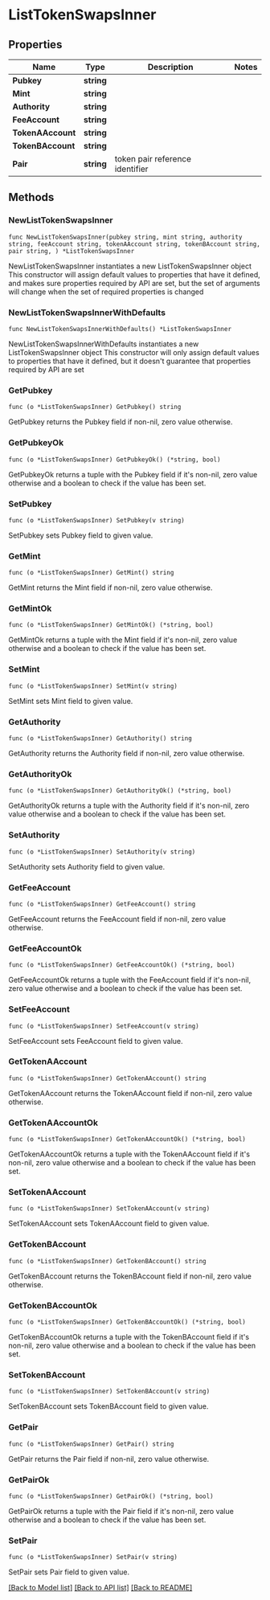 # ListTokenSwapsInner

## Properties

Name | Type | Description | Notes
------------ | ------------- | ------------- | -------------
**Pubkey** | **string** |  | 
**Mint** | **string** |  | 
**Authority** | **string** |  | 
**FeeAccount** | **string** |  | 
**TokenAAccount** | **string** |  | 
**TokenBAccount** | **string** |  | 
**Pair** | **string** | token pair reference identifier | 

## Methods

### NewListTokenSwapsInner

`func NewListTokenSwapsInner(pubkey string, mint string, authority string, feeAccount string, tokenAAccount string, tokenBAccount string, pair string, ) *ListTokenSwapsInner`

NewListTokenSwapsInner instantiates a new ListTokenSwapsInner object
This constructor will assign default values to properties that have it defined,
and makes sure properties required by API are set, but the set of arguments
will change when the set of required properties is changed

### NewListTokenSwapsInnerWithDefaults

`func NewListTokenSwapsInnerWithDefaults() *ListTokenSwapsInner`

NewListTokenSwapsInnerWithDefaults instantiates a new ListTokenSwapsInner object
This constructor will only assign default values to properties that have it defined,
but it doesn't guarantee that properties required by API are set

### GetPubkey

`func (o *ListTokenSwapsInner) GetPubkey() string`

GetPubkey returns the Pubkey field if non-nil, zero value otherwise.

### GetPubkeyOk

`func (o *ListTokenSwapsInner) GetPubkeyOk() (*string, bool)`

GetPubkeyOk returns a tuple with the Pubkey field if it's non-nil, zero value otherwise
and a boolean to check if the value has been set.

### SetPubkey

`func (o *ListTokenSwapsInner) SetPubkey(v string)`

SetPubkey sets Pubkey field to given value.


### GetMint

`func (o *ListTokenSwapsInner) GetMint() string`

GetMint returns the Mint field if non-nil, zero value otherwise.

### GetMintOk

`func (o *ListTokenSwapsInner) GetMintOk() (*string, bool)`

GetMintOk returns a tuple with the Mint field if it's non-nil, zero value otherwise
and a boolean to check if the value has been set.

### SetMint

`func (o *ListTokenSwapsInner) SetMint(v string)`

SetMint sets Mint field to given value.


### GetAuthority

`func (o *ListTokenSwapsInner) GetAuthority() string`

GetAuthority returns the Authority field if non-nil, zero value otherwise.

### GetAuthorityOk

`func (o *ListTokenSwapsInner) GetAuthorityOk() (*string, bool)`

GetAuthorityOk returns a tuple with the Authority field if it's non-nil, zero value otherwise
and a boolean to check if the value has been set.

### SetAuthority

`func (o *ListTokenSwapsInner) SetAuthority(v string)`

SetAuthority sets Authority field to given value.


### GetFeeAccount

`func (o *ListTokenSwapsInner) GetFeeAccount() string`

GetFeeAccount returns the FeeAccount field if non-nil, zero value otherwise.

### GetFeeAccountOk

`func (o *ListTokenSwapsInner) GetFeeAccountOk() (*string, bool)`

GetFeeAccountOk returns a tuple with the FeeAccount field if it's non-nil, zero value otherwise
and a boolean to check if the value has been set.

### SetFeeAccount

`func (o *ListTokenSwapsInner) SetFeeAccount(v string)`

SetFeeAccount sets FeeAccount field to given value.


### GetTokenAAccount

`func (o *ListTokenSwapsInner) GetTokenAAccount() string`

GetTokenAAccount returns the TokenAAccount field if non-nil, zero value otherwise.

### GetTokenAAccountOk

`func (o *ListTokenSwapsInner) GetTokenAAccountOk() (*string, bool)`

GetTokenAAccountOk returns a tuple with the TokenAAccount field if it's non-nil, zero value otherwise
and a boolean to check if the value has been set.

### SetTokenAAccount

`func (o *ListTokenSwapsInner) SetTokenAAccount(v string)`

SetTokenAAccount sets TokenAAccount field to given value.


### GetTokenBAccount

`func (o *ListTokenSwapsInner) GetTokenBAccount() string`

GetTokenBAccount returns the TokenBAccount field if non-nil, zero value otherwise.

### GetTokenBAccountOk

`func (o *ListTokenSwapsInner) GetTokenBAccountOk() (*string, bool)`

GetTokenBAccountOk returns a tuple with the TokenBAccount field if it's non-nil, zero value otherwise
and a boolean to check if the value has been set.

### SetTokenBAccount

`func (o *ListTokenSwapsInner) SetTokenBAccount(v string)`

SetTokenBAccount sets TokenBAccount field to given value.


### GetPair

`func (o *ListTokenSwapsInner) GetPair() string`

GetPair returns the Pair field if non-nil, zero value otherwise.

### GetPairOk

`func (o *ListTokenSwapsInner) GetPairOk() (*string, bool)`

GetPairOk returns a tuple with the Pair field if it's non-nil, zero value otherwise
and a boolean to check if the value has been set.

### SetPair

`func (o *ListTokenSwapsInner) SetPair(v string)`

SetPair sets Pair field to given value.



[[Back to Model list]](../README.md#documentation-for-models) [[Back to API list]](../README.md#documentation-for-api-endpoints) [[Back to README]](../README.md)


